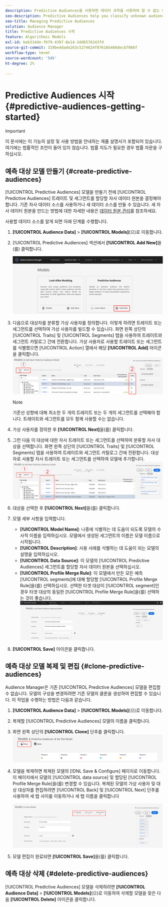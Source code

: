 ```yaml
---
description: Predictive Audiences을 사용하면 데이터 과학을 사용하여 알 수 없는 대상을 실시간으로 개별 성향으로 분류할 수 있습니다.
seo-description: Predictive Audiences help you classify unknown audiences into distinct personas in real-time, using data science.
seo-title: Managing Predictive Audiences
solution: Audience Manager
title: Predictive Audiences 시작
feature: Algorithmic Models
exl-id: beb314de-f679-4397-8e14-2dd6576243fd
source-git-commit: 319be4dade263c5274624f07616b404decb7066f
workflow-type: tm+mt
source-wordcount: '545'
ht-degree: 2%

---
```


# Predictive Audiences 시작 {#predictive-audiences-getting-started}

>[!IMPORTANT]
>이 문서에는 이 기능의 설정 및 사용 방법을 안내하는 제품 설명서가 포함되어 있습니다. 여기에는 법률적인 조언이 들어 있지 않습니다. 법률 지도가 필요한 경우 법률 자문을 구하십시오.

## 예측 대상 모델 만들기 {#create-predictive-audiences}

[!UICONTROL Predictive Audiences] 모델을 만들기 전에 [!UICONTROL Predictive Audiences] 트레이트 및 세그먼트를 할당할 자사 데이터 원본을 결정해야 합니다. 기존 자사 데이터 소스를 사용하거나 새 데이터 소스를 만들 수 있습니다. 새 자사 데이터 원본을 만드는 방법에 대한 자세한 내용은 [데이터 원본 관리](https://experienceleague.adobe.com/docs/audience-manager/user-guide/features/data-sources/manage-datasources.html)를 참조하세요.

사용할 데이터 소스를 알게 되면 아래 단계를 수행합니다.

1. **[!UICONTROL Audience Data]** > **[!UICONTROL Models]**(으)로 이동합니다.
1. [!UICONTROL Predictive Audiences] 섹션에서 **[!UICONTROL Add New]**&#x200B;을(를) 클릭합니다.

   ![스마트 사용자 추가](assets/predictive-audiences-add.png)

1. 다음으로 대상자를 분류할 가상 사용자를 정의합니다. 이렇게 하려면 트레이트 또는 세그먼트를 선택하여 가상 사용자를 빌드할 수 있습니다. 화면 왼쪽 상단의 [!UICONTROL Traits] 및 [!UICONTROL Segments] 탭을 사용하여 트레이트와 세그먼트 카탈로그 간에 전환합니다. 가상 사용자로 사용할 트레이트 또는 세그먼트를 식별했으면 [!UICONTROL Action] 열에서 해당 **[!UICONTROL Add]** 아이콘을 클릭합니다.
   ![스마트 사용자 선택 가상 사용자](assets/predictive-audiences-persona.png)
   >[!NOTE]
   >기준선 성향에 대해 최소한 두 개의 트레이트 또는 두 개의 세그먼트를 선택해야 합니다. 트레이트와 세그먼트를 모두 함께 사용할 수는 없습니다.
1. 가상 사용자를 정의한 후 **[!UICONTROL Next]**&#x200B;을(를) 클릭합니다.
1. 그런 다음 이 대상에 대한 자사 트레이트 또는 세그먼트를 선택하여 분류할 자사 대상을 선택합니다. 화면 왼쪽 상단의 [!UICONTROL Traits] 및 [!UICONTROL Segments] 탭을 사용하여 트레이트와 세그먼트 카탈로그 간에 전환합니다. 대상자로 사용할 자사 트레이트 또는 세그먼트를 선택하여 모델에 추가합니다.
   ![smart-persona-select-audience](assets/predictive-audiences-audience.png)
1. 대상을 선택한 후 **[!UICONTROL Next]**&#x200B;을(를) 클릭합니다.
1. 모델 세부 사항을 입력합니다.
   * **[!UICONTROL Model Name]**: 나중에 식별하는 데 도움이 되도록 모델의 수사적 이름을 입력하십시오. 모델에서 생성된 세그먼트의 이름은 모델 이름으로 시작됩니다.
   * **[!UICONTROL Description]**: 사용 사례를 식별하는 데 도움이 되는 모델의 설명을 입력하십시오.
   * **[!UICONTROL Data Source]**: 이 모델의 [!UICONTROL Predictive Audiences] 세그먼트를 할당할 자사 데이터 원본을 선택하십시오.
   * **[!UICONTROL Profile Merge Rule]**: 이 모델에서 만든 모든 예측 [!UICONTROL segments]에 대해 할당할 [!UICONTROL Profile Merge Rule]을(를) 선택하십시오. 선택한 타겟 대상이 [!UICONTROL segment]인 경우 타겟 대상의 동일한 [!UICONTROL Profile Merge Rule]을(를) 선택하는 것이 좋습니다.
     ![predictive-audiences-save](assets/predictive-audiences-save.png)
1. **[!UICONTROL Save]** 아이콘을 클릭합니다.

## 예측 대상 모델 복제 및 편집 {#clone-predictive-audiences}

Audience Manager은 기존 [!UICONTROL Predictive Audiences] 모델을 편집할 수 없습니다. 모델의 구성을 변경하려면 기존 모델의 클론을 생성하여 편집할 수 있습니다. 이 작업을 수행하는 방법은 다음과 같습니다.

1. **[!UICONTROL Audience Data]** > **[!UICONTROL Models]**(으)로 이동합니다.
2. 복제할 [!UICONTROL Predictive Audiences] 모델의 이름을 클릭합니다.
3. 화면 왼쪽 상단의 **[!UICONTROL Clone]** 단추를 클릭합니다.
   ![predictive-audiences-clone](assets/predictive-audiences-clone.png)
4. 모델을 복제하면 복제된 모델의 [!DNL Save & Configure] 페이지로 이동합니다. 이 페이지에서 모델의 [!UICONTROL data source] 및 할당된 [!UICONTROL Profile Merge Rule]을(를) 변경할 수 있습니다. 복제된 모델의 가상 사용자 및 대상 대상자를 편집하려면 [!UICONTROL Back] 및 [!UICONTROL Next] 단추를 사용하여 세 탭 사이를 이동하거나 세 탭 이름을 클릭합니다

   ![predictive-audiences-clone-navigate](assets/predictive-audiences-clone-navigate.png)

5. 모델 편집이 완료되면 **[!UICONTROL Save]**&#x200B;을(를) 클릭합니다.

## 예측 대상 삭제 {#delete-predictive-audiences}

[!UICONTROL Predictive Audiences] 모델을 삭제하려면 **[!UICONTROL Audience Data]** > **[!UICONTROL Models]**(으)로 이동하여 삭제할 모델을 찾은 다음 **[!UICONTROL Delete]** 아이콘을 클릭합니다.
